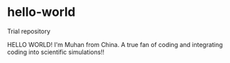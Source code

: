 # hello-world
Trial repository

HELLO WORLD! I'm Muhan from China. A true fan of coding and integrating coding into scientific simulations!!
